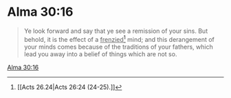 # Alma 30:16

> Ye look forward and say that ye see a remission of your sins. But behold, it is the effect of a <u>frenzied</u>[^a] mind; and this derangement of your minds comes because of the traditions of your fathers, which lead you away into a belief of things which are not so.

[Alma 30:16](https://www.churchofjesuschrist.org/study/scriptures/bofm/alma/30?lang=eng&id=p16#p16)


[^a]: [[Acts 26.24|Acts 26:24 (24-25).]]
